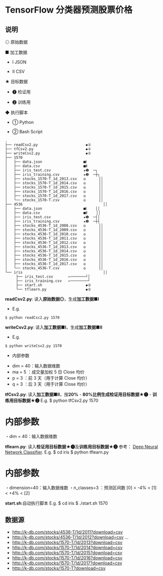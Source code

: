 # TensorFlow 分类器预测股票价格

## 说明
◎ 原始数据

■ 加工数据

  * Ⅰ JSON

  * Ⅱ CSV

★ 目标数据

  * ❶ 检证用

  * ❷ 训练用

◆ 执行脚本

  * ① Python

  * ② Bash Script

```
.
├── readCsv2.py                      ◆①
├── tfCsv2.py                        ◆①
├── writeCsv2.py                     ◆①
├── 1570
│   ├── data.json                   ■Ⅰ
│   ├── data.csv                    ■Ⅱ
│   ├── iris_test.csv               ★❶  ─┐
│   ├── iris_training.csv           ★❷  ─┼┐
│   ├── stocks_1570-T_1d_2013.csv   ◎      ││
│   ├── stocks_1570-T_1d_2014.csv   ◎      ││
│   ├── stocks_1570-T_1d_2015.csv   ◎      ││
│   ├── stocks_1570-T_1d_2016.csv   ◎      ││
│   ├── stocks_1570-T_1d_2017.csv   ◎      ││
│   └── stocks_1570-T.csv           ◎      ││
├── 4536                                     ││
│   ├── data.json                   ■Ⅰ    ││
│   ├── data.csv                    ■Ⅱ    ││
│   ├── iris_test.csv               ★❶  ─┤│
│   ├── iris_training.csv           ★❷  ─┼┤
│   ├── stocks_4536-T_1d_2008.csv   ◎      ││
│   ├── stocks_4536-T_1d_2009.csv   ◎      ││
│   ├── stocks_4536-T_1d_2010.csv   ◎      ││
│   ├── stocks_4536-T_1d_2011.csv   ◎      ││
│   ├── stocks_4536-T_1d_2012.csv   ◎      ││
│   ├── stocks_4536-T_1d_2013.csv   ◎      ││
│   ├── stocks_4536-T_1d_2014.csv   ◎      ││
│   ├── stocks_4536-T_1d_2015.csv   ◎      ││
│   ├── stocks_4536-T_1d_2016.csv   ◎      ││
│   ├── stocks_4536-T_1d_2017.csv   ◎      ││
│   └── stocks_4536-T.csv           ◎      ││
└── iris                                     ││
     ├── iris_test.csv       ←───────┘│
     ├── iris_training.csv   ←────────┘
     ├── start.sh                    ◆②
     └── tflearn.py                  ◆①
```

**readCsv2.py**: 读入**原始数据◎**，生成**加工数据■Ⅰ**
  * E.g.

  ```
  $ python readCsc2.py 1570
  ```

**writeCsv2.py**: 读入**加工数据■Ⅰ**，生成**加工数据■Ⅱ**
  * E.g.

  ```
  $ python writeCsv2.py 1570
  ```

  * 内部参数
  - dim = 40：输入数据维数
  - ma  = 5 ：成交量加权 5 日 Close 均价
  - p   = 3 ：前 3 天（用于计算 Close 均价）
  - q   = 3 ：后 3 天（用于计算 Close 均价）

**tfCsv2.py**: 读入**加工数据■Ⅱ**，按**20%** - **80%**比例生成**检证用目标数据★❶** - **训练用目标数据★❷**
E.g.
  $ python tfCsv2.py 1570

  # 内部参数
  ・dim = 40：输入数据维数

**tflearn.py**: 读入**检证用目标数据★❶**及**训练用目标数据★❷**
参考： [Deep Neural Network Classifier](https://www.tensorflow.org/tutorials/tflearn/).
E.g.
  $ cd iris
  $ python tflearn.py

  # 内部参数
  ・dimension=40：输入数据维数
  ・n_classes=3 ：预测区间数 [0] < -4% < [1] < +4% < [2]

**start.sh**:自动执行脚本
E.g.
  $ cd iris
  $ ./start.sh 1570

## 数据源

- http://k-db.com/stocks/4536-T/1d/2011?download=csv
- http://k-db.com/stocks/4536-T/1d/2012?download=csv
...
- http://k-db.com/stocks/1570-T/1d/2013?download=csv
- http://k-db.com/stocks/1570-T/1d/2014?download=csv
- http://k-db.com/stocks/1570-T/1d/2015?download=csv
- http://k-db.com/stocks/1570-T/1d/2016?download=csv
- http://k-db.com/stocks/1570-T/1d/2017?download=csv
- http://k-db.com/stocks/1570-T?download=csv

